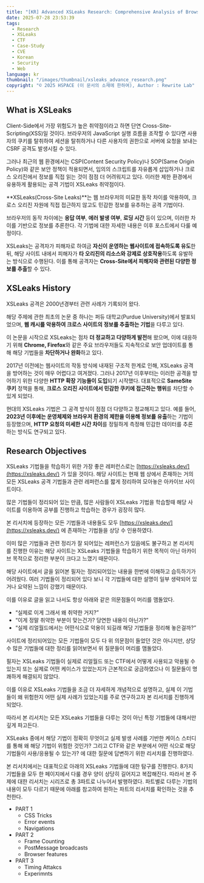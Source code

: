 ```yaml
---
title: "[KR] Advanced XSLeaks Research: Comprehensive Analysis of Browser-Based Information Disclosure Techniques — Part 0"
date: 2025-07-28 23:53:39
tags:
  - Research
  - XSLeaks
  - CTF
  - Case-Study
  - CVE
  - Korean
  - Security
  - Web
language: kr
thumbnail: "/images/thumbnail/xsleaks_advance_research.png"
copyright: "© 2025 HSPACE (이 문서의 소재에 한하여), Author : Rewrite Lab"
---
```


## What is XSLeaks

Client-Side에서 가장 위험도가 높은 취약점이라고 하면 단연 Cross-Site-Scripting(XSS)일 것이다. 브라우저의 JavaScript 실행 흐름을 조작할 수 있다면 사용자의 쿠키를 탈취하여 세션을 탈취하거나 다른 사용자의 권한으로 서버에 요청을 보내는 CSRF 공격도 발생시킬 수 있다.

그러나 최근의 웹 환경에서는 CSP(Content Security Policy)나 SOP(Same Origin Policy)와 같은 보안 정책이 적용되면서, 임의의 스크립트를 자유롭게 삽입하거나 크로스 오리진에서 정보를 직접 읽는 것이 점점 더 어려워지고 있다. 이러한 제한 환경에서 유용하게 활용되는 공격 기법이 XSLeaks 취약점이다.

**XSLeaks(Cross-Site Leaks)**는 웹 브라우저의 미묘한 동작 차이를 악용하여, 크로스 오리진 자원에 직접 접근하지 않고도 민감한 정보를 유추하는 공격 기법이다.

브라우저의 동작 차이에는 **응답 여부**, **에러 발생 여부**, **로딩 시간** 등이 있으며, 이러한 차이를 기반으로 정보를 추론한다. 각 기법에 대한 자세한 내용은 이후 포스트에서 다룰 예정이다.

XSLeaks는 공격자가 피해자로 하여금 **자신이 운영하는 웹사이트에 접속하도록 유도**한 뒤, 해당 사이트 내에서 피해자가 **타 오리진의 리소스와 강제로 상호작용**하도록 유발하는 방식으로 수행된다. 이를 통해 공격자는 **Cross-Site에서 피해자와 관련된 다양한 정보를 추출**할 수 있다.

## XSLeaks History

XSLeaks 공격은 2000년경부터 관련 사례가 기록되어 왔다.

해당 주제에 관한 최초의 논문 중 하나는 퍼듀 대학교(Purdue University)에서 발표되었으며, **웹 캐시를 악용하여 크로스 사이트의 정보를 추출하는 기법**을 다루고 있다.

이 논문을 시작으로 XSLeaks는 점차 **더 정교하고 다양하게 발전**해 왔으며, 이에 대응하기 위해 **Chrome, Firefox**와 같은 주요 브라우저들도 지속적으로 보안 업데이트를 통해 해당 기법들을 **차단하거나 완화**하고 있다.

2017년 이전에는 웹사이트의 작동 방식에 내재된 구조적 한계로 인해, XSLeaks 공격을 방어하는 것이 매우 어렵다고 여겨졌다. 그러나 2017년 이후부터는 이러한 공격을 방어하기 위한 다양한 **HTTP 확장 기능들이 도입**되기 시작했다. 대표적으로 **SameSite 쿠키** 정책을 통해, **크로스 오리진 사이트에서 민감한 쿠키에 접근하는 행위**를 차단할 수 있게 되었다.

현대의 XSLeaks 기법은 그 공격 방식이 점점 더 다양하고 정교해지고 있다. 예를 들어, **2023년 이후에는 운영체제와 브라우저 환경의 제한을 이용해 정보를 유출**하는 기법이 등장했으며, **HTTP 요청의 미세한 시간 차이**를 정밀하게 측정해 민감한 데이터를 추론하는 방식도 연구되고 있다.

## Research Objectives

XSLeaks 기법들을 학습하기 위한 가장 좋은 레퍼런스로는 [https://xsleaks.dev/](https://xsleaks.dev/) 가 있을 것이다. 해당 사이트는 현재 웹 상에서 존재하는 거의 모든 XSLeaks 공격 기법들과 관련 레퍼런스를 짧게 정리하여 모아놓은 아카이브 사이트이다.

많은 기법들이 정리되어 있는 만큼, 많은 사람들이 XSLeaks 기법을 학습할때 해당 사이트를 이용하여 공부를 진행하고 학습하는 경우가 굉장히 많다.

본 리서치에 등장하는 모든 기법들과 내용들도 모두 [https://xsleaks.dev/](https://xsleaks.dev/) 에 존재하는 기법들을 상당 수 인용하였다.

이미 많은 기법들과 관련 정리가 잘 되어있는 레퍼런스가 있음에도 불구하고 본 리서치를 진행한 이유는 해당 사이트는 XSLeaks 기법들을 학습하기 위한 목적이 아닌 아카이브 목적으로 정리한 부분이 크다고 느꼈기 때문이다.

해당 사이트에서 글을 읽어본 필자는 정리되어있는 내용을 한번에 이해하고 습득하기가 어려웠다. 여러 기법들이 정리되어 있다 보니 각 기법들에 대한 설명이 일부 생략되어 있거나 요약된 느낌이 강했기 때문이다.

이를 이유로 글을 읽고 나서도 항상 아래와 같은 의문점들이 머리를 맴돌았다.

- “실제로 이게 그래서 왜 취약한 거지?”
- “이게 정말 취약한 부분이 맞는건가? 당연한 내용이 아닌가?”
- “실제 리얼월드에서는 어떤식으로 악용이 되길래 해당 기법들을 정리해 놓은걸까?”

사이트에 정리되어있는 모든 기법들이 모두 다 위 의문점이 들었던 것은 아니지만, 상당수 많은 기법들에 대한 정리를 읽어보면서 위 질문들이 머리를 맴돌았다.

필자는 XSLeaks 기법들이 실제로 리얼월드 또는 CTF에서 어떻게 사용되고 악용될 수 있는지 또는 실제로 어떤 케이스가 있었는지가 근본적으로 궁금하였으나 이 질문들이 명쾌하게 해결되지 않았다.

이를 이유로 XSLeaks 기법들을 조금 더 자세하게 개념적으로 설명하고, 실제 이 기법들이 왜 위험한지 어떤 실제 사례가 있었는지를 주로 연구하고자 본 리서치를 진행하게 되었다.

따라서 본 리서치는 모든 XSLeaks 기법들을 다루는 것이 아닌 특정 기법들에 대해서만 깊게 파고든다.

XSLeaks 중에서 해당 기법이 정확히 무엇이고 실제 발생 사례를 기반한 케이스 스터디를 통해 왜 해당 기법이 위험한 것인가? 그리고 CTF와 같은 부분에서 어떤 식으로 해당 기법들이 사용/응용될 수 있는가? 에 대한 질문에 답변하기 위한 리서치를 진행하였다.

본 리서치에서는 대표적으로 아래의 XSLeaks 기법들에 대한 탐구를 진행한다. 8가지 기법들을 모두 한 페이지에서 다룰 경우 양이 상당히 길어지고 복잡해진다. 따라서 본 주제에 대한 리서치는 시리즈로 총 3파트로 나누어서 발행하였다. 파트별로 다루는 기법의 내용이 모두 다르기 때문에 아래를 참고하여 원하는 파트의 리서치를 확인하는 것을 추천한다.

- PART 1
  - CSS Tricks
  - Error events
  - Navigations
- PART 2
  - Frame Counting
  - PostMessage broadcasts
  - Browser features
- PART 3
  - Timing Attakcs
  - Experimnts
